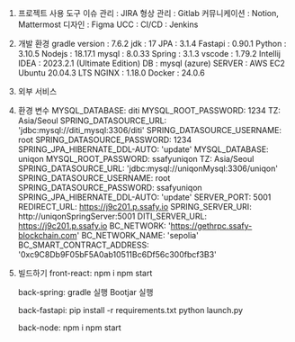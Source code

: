 1.  프로젝트 사용 도구
    이슈 관리 : JIRA
    형상 관리 : Gitlab
    커뮤니케이션 : Notion, Mattermost
    디자인 : Figma
    UCC :
    CI/CD : Jenkins

2.  개발 환경
    gradle version : 7.6.2
    jdk : 17
    JPA : 3.1.4
    Fastapi : 0.90.1
    Python : 3.10.5
    Nodejs : 18.17.1
    mysql : 8.0.33
    Spring : 3.1.3
    vscode : 1.79.2
    Intellij IDEA : 2023.2.1 (Ultimate Edition)
    DB : mysql (azure)
    SERVER : AWS EC2 Ubuntu 20.04.3 LTS
    NGINX : 1.18.0
    Docker : 24.0.6

3.  외부 서비스

4.  환경 변수
    MYSQL_DATABASE: diti
    MYSQL_ROOT_PASSWORD: 1234
    TZ: Asia/Seoul
    SPRING_DATASOURCE_URL: 'jdbc:mysql://diti_mysql:3306/diti'
    SPRING_DATASOURCE_USERNAME: root
    SPRING_DATASOURCE_PASSWORD: 1234
    SPRING_JPA_HIBERNATE_DDL-AUTO: 'update'
    MYSQL_DATABASE: uniqon
    MYSQL_ROOT_PASSWORD: ssafyuniqon
    TZ: Asia/Seoul
    SPRING_DATASOURCE_URL: 'jdbc:mysql://uniqonMysql:3306/uniqon'
    SPRING_DATASOURCE_USERNAME: root
    SPRING_DATASOURCE_PASSWORD: ssafyuniqon
    SPRING_JPA_HIBERNATE_DDL-AUTO: 'update'
    SERVER_PORT: 5001
    REDIRECT_URL: https://j9c201.p.ssafy.io
    SPRING_SERVER_URI: http://uniqonSpringServer:5001
    DITI_SERVER_URL: https://j9c201.p.ssafy.io
    BC_NETWORK: 'https://gethrpc.ssafy-blockchain.com'
    BC_NETWORK_NAME: 'sepolia'
    BC_SMART_CONTRACT_ADDRESS: '0xc9C8Db9F05bF5A0ab10511Bc6Df56c300fbcf3B3'

5.  빌드하기
    front-react:
    npm i
    npm start

    back-spring:
    gradle 실행
    Bootjar 실행

    back-fastapi:
    pip install -r requirements.txt
    python launch.py

    back-node:
    npm i
    npm start

